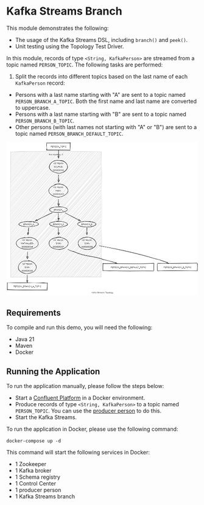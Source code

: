 # Kafka Streams Branch

This module demonstrates the following:

- The usage of the Kafka Streams DSL, including `branch()` and `peek()`.
- Unit testing using the Topology Test Driver.

In this module, records of type `<String, KafkaPerson>` are streamed from a topic named `PERSON_TOPIC`.
The following tasks are performed:

1. Split the records into different topics based on the last name of each `KafkaPerson` record:

- Persons with a last name starting with "A" are sent to a topic named `PERSON_BRANCH_A_TOPIC`. Both the first name and
  last name are converted to uppercase.
- Persons with a last name starting with "B" are sent to a topic named `PERSON_BRANCH_B_TOPIC`.
- Other persons (with last names not starting with "A" or "B") are sent to a topic named `PERSON_BRANCH_DEFAULT_TOPIC`.

![topology.png](topology.png)

## Requirements

To compile and run this demo, you will need the following:

- Java 21
- Maven
- Docker

## Running the Application

To run the application manually, please follow the steps below:

- Start
  a [Confluent Platform](https://docs.confluent.io/platform/current/quickstart/ce-docker-quickstart.html#step-1-download-and-start-cp)
  in a Docker environment.
- Produce records of type `<String, KafkaPerson>` to a topic named `PERSON_TOPIC`. You can use
  the [producer person](../specific-producers/kafka-streams-producer-person) to do this.
- Start the Kafka Streams.

To run the application in Docker, please use the following command:

```console
docker-compose up -d
```

This command will start the following services in Docker:

- 1 Zookeeper
- 1 Kafka broker
- 1 Schema registry
- 1 Control Center
- 1 producer person
- 1 Kafka Streams branch
